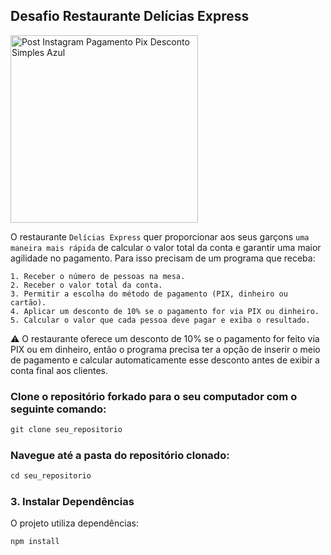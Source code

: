 ## Desafio Restaurante Delícias Express

<img src="https://github.com/user-attachments/assets/7cfd5a5e-017a-4d99-a7c5-ec87989c879a" alt="Post Instagram Pagamento Pix Desconto Simples Azul" width="300">

O restaurante `Delícias Express` quer proporcionar aos seus garçons `uma maneira mais rápida` de calcular o valor total da conta e garantir uma maior agilidade no pagamento. Para isso precisam de um programa que receba:

~~~
1. Receber o número de pessoas na mesa.
2. Receber o valor total da conta.
3. Permitir a escolha do método de pagamento (PIX, dinheiro ou cartão).
4. Aplicar um desconto de 10% se o pagamento for via PIX ou dinheiro.
5. Calcular o valor que cada pessoa deve pagar e exiba o resultado.

~~~

⚠️ O restaurante oferece um desconto de 10% se o pagamento for feito via PIX ou em dinheiro, então o programa precisa ter a opção de inserir o meio de pagamento e calcular automaticamente esse desconto antes de exibir a conta final aos clientes.

### Clone o repositório forkado para o seu computador com o seguinte comando:

~~~javascript
git clone seu_repositorio
~~~


### Navegue até a pasta do repositório clonado:

~~~javascript
cd seu_repositorio
~~~

### 3. Instalar Dependências
O projeto utiliza dependências:

~~~javascript
npm install

~~~
